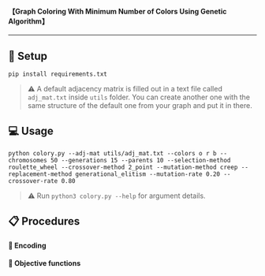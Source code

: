


#### 【Graph Coloring With Minimum Number of Colors Using Genetic Algorithm】

---

## 🔧 Setup

```console
pip install requirements.txt
```

> ⚠️ A default adjacency matrix is filled out in a text file called `adj_mat.txt` inside `utils` folder. You can create another one with the same structure of the default one from your graph and put it in there.

## 💻 Usage

```console
python colory.py --adj-mat utils/adj_mat.txt --colors o r b --chromosomes 50 --generations 15 --parents 10 --selection-method roulette_wheel --crossover-method 2_point --mutation-method creep --replacement-method generational_elitism --mutation-rate 0.20 --crossover-rate 0.80

```

> ⚠️ Run `python3 colory.py --help` for argument details.

## 📋 Procedures

#### 📌 Encoding

#### 📌 Objective functions